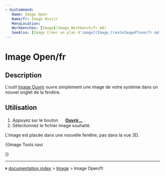 ```yaml
---
- GuiCommand:
   Name: Image Open
   Name/fr: Image Ouvrir
   MenuLocation: 
   Workbenches: [Image](Image_Workbench/fr.md)
   SeeAlso: [Image Créer un plan d'image](Image_CreateImagePlane/fr.md), [Image Redimensionner une image](Image_Scaling/fr.md)
---
```


# Image Open/fr

## Description

L\'outil [Image Ouvrir](Image_Open/fr.md) ouvre simplement une image de votre système dans un nouvel onglet de la fenêtre.

## Utilisation

1.  Appuyez sur le bouton **<img src="images/Image_Open.svg" width=16px> [Ouvrir...](Image_Open/fr.md)** .
2.  Sélectionnez le fichier image souhaité.

L\'image est placée dans une nouvelle fenêtre, pas dans la vue 3D.





{{Image Tools navi

}}



---
⏵ [documentation index](../README.md) > [Image](Image_Workbench.md) > Image Open/fr
